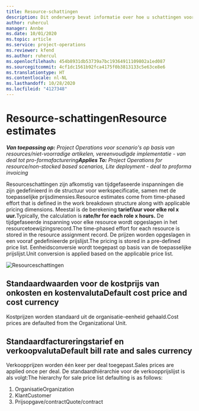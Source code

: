 ```yaml
---
title: Resource-schattingen
description: Dit onderwerp bevat informatie over hoe u schattingen voor resources worden berekend in Project Operations.
author: ruhercul
manager: Annbe
ms.date: 10/01/2020
ms.topic: article
ms.service: project-operations
ms.reviewer: kfend
ms.author: ruhercul
ms.openlocfilehash: 454b8931db53739a7bc19364911109802a1ed087
ms.sourcegitcommit: 4cf1dc1561b92fca4175f0b3813133c5e63ce8e6
ms.translationtype: HT
ms.contentlocale: nl-NL
ms.lasthandoff: 10/28/2020
ms.locfileid: "4127348"
---
```

# <a name="resource-estimates"></a><span data-ttu-id="3c9c6-103">Resource-schattingen</span><span class="sxs-lookup"><span data-stu-id="3c9c6-103">Resource estimates</span></span>

<span data-ttu-id="3c9c6-104">_**Van toepassing op:** Project Operations voor scenario's op basis van resources/niet-voorradige artikelen, vereenvoudigde implementatie - van deal tot pro-formafacturering_</span><span class="sxs-lookup"><span data-stu-id="3c9c6-104">_**Applies To:** Project Operations for resource/non-stocked based scenarios, Lite deployment - deal to proforma invoicing_</span></span>

<span data-ttu-id="3c9c6-105">Resourceschattingen zijn afkomstig van tijdgefaseerde inspanningen die zijn gedefinieerd in de structuur voor werkspecificatie, samen met de toepasselijke prijsdimensies.</span><span class="sxs-lookup"><span data-stu-id="3c9c6-105">Resource estimates come from time-phased effort that is defined in the work breakdown structure along with applicable pricing dimensions.</span></span> <span data-ttu-id="3c9c6-106">Meestal is de berekening **tarief/uur voor elke rol x uur.**</span><span class="sxs-lookup"><span data-stu-id="3c9c6-106">Typically, the calculation is **rate/hr for each role x hours.**</span></span> <span data-ttu-id="3c9c6-107">De tijdgefaseerde inspanning voor elke resource wordt opgeslagen in het resourcetoewijzingsrecord.</span><span class="sxs-lookup"><span data-stu-id="3c9c6-107">The time-phased effort for each resource is stored in the resource assignment record.</span></span> <span data-ttu-id="3c9c6-108">De prijzen worden opgeslagen in een vooraf gedefinieerde prijslijst.</span><span class="sxs-lookup"><span data-stu-id="3c9c6-108">The pricing is stored in a pre-defined price list.</span></span> <span data-ttu-id="3c9c6-109">Eenheidsconversie wordt toegepast op basis van de toepasselijke prijslijst.</span><span class="sxs-lookup"><span data-stu-id="3c9c6-109">Unit conversion is applied based on the applicable price list.</span></span>

![Resourceschattingen](./media/navigation12.png)

## <a name="default-cost-price-and-cost-currency"></a><span data-ttu-id="3c9c6-111">Standaardwaarden voor de kostprijs van onkosten en kostenvaluta</span><span class="sxs-lookup"><span data-stu-id="3c9c6-111">Default cost price and cost currency</span></span>

<span data-ttu-id="3c9c6-112">Kostprijzen worden standaard uit de organisatie-eenheid gehaald.</span><span class="sxs-lookup"><span data-stu-id="3c9c6-112">Cost prices are defaulted from the Organizational Unit.</span></span>

## <a name="default-bill-rate-and-sales-currency"></a><span data-ttu-id="3c9c6-113">Standaardfactureringstarief en verkoopvaluta</span><span class="sxs-lookup"><span data-stu-id="3c9c6-113">Default bill rate and sales currency</span></span>

<span data-ttu-id="3c9c6-114">Verkoopprijzen worden één keer per deal toegepast.</span><span class="sxs-lookup"><span data-stu-id="3c9c6-114">Sales prices are applied once per deal.</span></span> <span data-ttu-id="3c9c6-115">De standaardhiërarchie voor de verkoopprijslijst is als volgt:</span><span class="sxs-lookup"><span data-stu-id="3c9c6-115">The hierarchy for sale price list defaulting is as follows:</span></span>

1. <span data-ttu-id="3c9c6-116">Organisatie</span><span class="sxs-lookup"><span data-stu-id="3c9c6-116">Organization</span></span>
2. <span data-ttu-id="3c9c6-117">Klant</span><span class="sxs-lookup"><span data-stu-id="3c9c6-117">Customer</span></span>
3. <span data-ttu-id="3c9c6-118">Prijsopgave/contract</span><span class="sxs-lookup"><span data-stu-id="3c9c6-118">Quote/contract</span></span>
